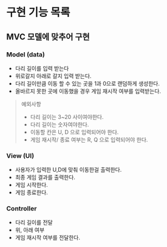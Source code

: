 # 구현 기능 목록

## MVC 모델에 맞추어 구현


### Model (data)
- 다리 길이를 입력 받는다
- 위로갈지 아래로 갈지 입력 받는다.
- 다리 길이만큼 이동 할 수 있는 곳을 1과 0으로 랜덤하게 생성한다.
- 올바르지 못한 곳에 이동했을 경우 게임 재시작 여부를 입력받는다.
> 예외사항 
> - 다리 길이는 3~20 사이여야한다.
> - 다리 길이는 숫자여야한다.
> - 이동할 칸은 U, D 으로 입력되어야 한다.
> - 게임 재시작/ 종료 여부는 R, Q 으로 입력되어야 한다.

### View (UI)
- 사용자가 입력한 U,D에 맞춰 이동한걸 출력한다.
- 최종 게임 결과를 출력한다.
- 게임 시작한다.
- 게임 종료한다.

### Controller 
- 다리 길이를 전달
- 위, 아래 여부
- 게임 재시작 여부를 전달한다.



